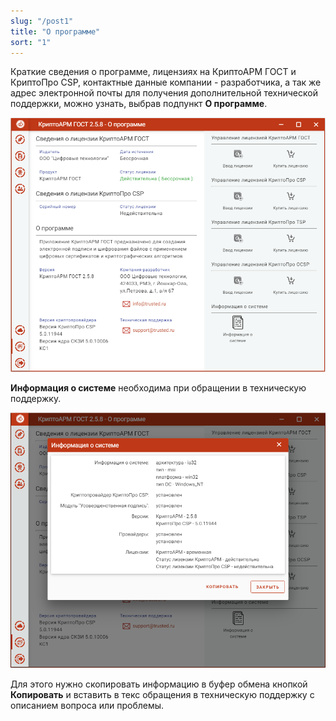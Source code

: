 ```yaml
---
slug: "/post1"
title: "О программе"
sort: "1"
---
```


Краткие сведения о программе, лицензиях на КриптоАРМ ГОСТ и КриптоПро CSP, контактные данные компании - разработчика, а так же адрес электронной почты для получения дополнительной технической поддержки, можно узнать, выбрав подпункт **О программе**.

![about_view.png](./images/about_view.png "Информация о программе")

**Информация о системе** необходима при обращении в техническую поддержку.

![about_system_info.png](./images/about_system_info.png "Информация о системе")

Для этого нужно скопировать информацию в буфер обмена кнопкой **Копировать** и вставить в текс обращения в техническую поддержку с описанием вопроса или проблемы.
